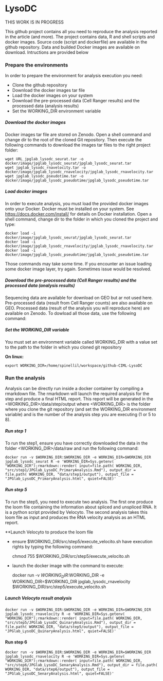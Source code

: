 # LysoDC


THIS WORK IS IN PROGRESS


This github project contains all you need to reproduce the analysis reported in the article (and more). The project contains data, R and shell scripts and docker images.
Source code (script and dockerfile) are available in the github repository. Data and builded Docker images are available on download. Intructions are provided below

### Prepare the environments

In order to prepare the environment for analysis execution you need:
- Clone the github repository
- Download the docker images tar file
- Load the docker images on your system
- Download the pre-processed data (Cell Ranger results) and the processed data (analysis results)
- Set the WORKING_DIR environment variable

##### Download the docker images

Docker images tar file are stored on Zenodo. Open a shell command and change dir to the root of the cloned Git repository. Then execute the following commands to download the images tar files to the right project folder:

    wget URL_jpglab_lysodc_seurat.tar -o docker/image/jpglab_lysodc_seurat/jpglab_lysodc_seurat.tar
    wget jpglab_lysodc_rnavelocity.tar -o docker/image/jpglab_lysodc_rnavelocity/jpglab_lysodc_rnavelocity.tar
    wget jpglab_lysodc_pseudotime.tar -o docker/image/jpglab_lysodc_pseudotime/jpglab_lysodc_pseudotime.tar

##### Load docker images

In order to execute analysis, you must load the provided docker images onto your Docker. Docker must be installed on your system. 
See https://docs.docker.com/install/ for details on Docker installation.
Open a shell command, change dir to the folder in which you cloned the project and type:

    docker load -i docker/image/jpglab_lysodc_seurat/jpglab_lysodc_seurat.tar
    docker load -i docker/image/jpglab_lysodc_rnavelocity/jpglab_lysodc_rnavelocity.tar
    docker load -i docker/image/jpglab_lysodc_pseudotime/jpglab_lysodc_pseudotime.tar

Those commands may take some time. If you encounter an issue loading some docker image layer, try again. Sometimes issue would be resolved. 

##### Download the pre-processed data (Cell Ranger results) and the processed data (analysis results)

Sequencing data are available for download on GEO but ar not used here. Pre-processed data (result from Cell Ranger counts) are also available on GEO. Processed data (result of the analysis you will reproduce here) are available on Zenodo. To dowload all those data, use the following command:



##### Set the WORKING_DIR variable
 
You must set an environment variable called WORKING_DIR with a value set to the path to the folder in which you cloned git repository

**On linux:**

    export WORKING_DIR=/home/spinellil/workspace/github-CIML-LysoDC

### Run the analysis

Analysis can be directly run inside a docker container by compiling a rmarkdown file. The rmarkdown will launch the required analysis for the step
and produce a final HTML report. This report will be generated in the <WORKING_DIR>/data/step<X>/output where <WORKING_DIR> is the folder where you clone the git repository (and set the WORKING_DIR environment variable) and <X> is the number of the analysis step you are executing (1 or 5 to 8).

##### Run step 1

To run the step1, ensure you have correctly downloaded the data in the folder <WORKING_DIR>/data/raw and run the following command:

    docker run -v $WORKING_DIR:$WORKING_DIR -e WORKING_DIR=$WORKING_DIR jpglab_lysodc_seurat R -e 'WORKING_DIR=Sys.getenv( "WORKING_DIR");rmarkdown::render( input=file.path( WORKING_DIR, "src/step1/JPGlab_LysoDC_PrimaryAnalysis.Rmd"), output_dir = file.path( WORKING_DIR, "data/step1/output"), output_file = "JPGlab_LysoDC_PrimaryAnalysis.html", quiet=FALSE)'


##### Run step 5

To run the step5, you need to execute two analysis. The first one produce the loom file containing the information about spliced and unspliced RNA. It is a python script provided by Velocyto. The second analysis takes this loom file as input and produces the RNA velocity analysis as an HTML report.

**Launch Velocyto to produce the loom file

* ensure  $WORKING_DIR/src/step5/execute_velocito.sh have execution rights by typing the following command:

    
    chmod 755 $WORKING_DIR/src/step5/execute_velocito.sh

* launch the docker image with the command to execute:

    
    docker run -v $WORKING_DIR:$WORKING_DIR -e WORKING_DIR=$WORKING_DIR jpglab_lysodc_rnavelocity $WORKING_DIR/src/step5/execute_velocito.sh

##### Launch Velocyto result analysis

    docker run -v $WORKING_DIR:$WORKING_DIR -e WORKING_DIR=$WORKING_DIR jpglab_lysodc_rnavelocity R -e 'WORKING_DIR=Sys.getenv( "WORKING_DIR");rmarkdown::render( input=file.path( WORKING_DIR, "src/step5/JPGlab_LysoDC_QuinaryAnalysis.Rmd"), output_dir = file.path( WORKING_DIR, "data/step5/output"), output_file = "JPGlab_LysoDC_QuinaryAnalysis.html", quiet=FALSE)'

#### Run step 6

    docker run -v $WORKING_DIR:$WORKING_DIR -e WORKING_DIR=$WORKING_DIR jpglab_lysodc_rnavelocity R -e 'WORKING_DIR=Sys.getenv( "WORKING_DIR");rmarkdown::render( input=file.path( WORKING_DIR, "src/step6/JPGlab_LysoDC_SenaryAnalysis.Rmd"), output_dir = file.path( WORKING_DIR, "data/step6/output"), output_file = "JPGlab_LysoDC_SenaryAnalysis.html", quiet=FALSE)'
